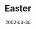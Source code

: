 ---
layout: music 
title: "Easter"
series: "Easter"
date: 2002-03-30 
description: "  "
audio: "http://s3.amazonaws.com/crossroadsaudiomessages/Easter2002.mp3"
audio-duration: "34:04"
src: "http://www.crossroads.net/players/media/mediumHz/DefaultVideoImage.jpg"
---